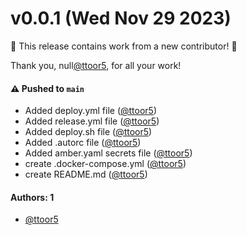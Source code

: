 # v0.0.1 (Wed Nov 29 2023)

:tada: This release contains work from a new contributor! :tada:

Thank you, null[@ttoor5](https://github.com/ttoor5), for all your work!

#### ⚠️ Pushed to `main`

- Added deploy.yml file ([@ttoor5](https://github.com/ttoor5))
- Added release.yml file ([@ttoor5](https://github.com/ttoor5))
- Added deploy.sh file ([@ttoor5](https://github.com/ttoor5))
- Added .autorc file ([@ttoor5](https://github.com/ttoor5))
- Added amber.yaml secrets file ([@ttoor5](https://github.com/ttoor5))
- create .docker-compose.yml ([@ttoor5](https://github.com/ttoor5))
- create README.md ([@ttoor5](https://github.com/ttoor5))

#### Authors: 1

- [@ttoor5](https://github.com/ttoor5)
